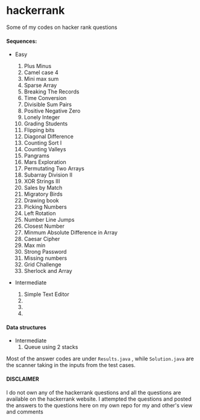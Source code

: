 # hackerrank
Some of my codes on hacker rank questions

#### Sequences:
-  Easy
      1) Plus Minus
      2) Camel case 4
      3) Mini max sum
      4) Sparse Array
      5) Breaking The Records
      6) Time Conversion
      7) Divisible Sum Pairs
      8) Positive Negative Zero
      9) Lonely Integer
      10) Grading Students
      11) Flipping bits
      12) Diagonal Difference
      13) Counting Sort I
      14) Counting Valleys
      15) Pangrams
      16) Mars Exploration
      17) Permutating Two Arrays
      18) Subarray Division II
      19) XOR Strings III
      20) Sales by Match
      21) Migratory Birds
      22) Drawing book
      23) Picking Numbers
      24) Left Rotation
      25) Number Line Jumps
      26) Closest Number
      27) Minmum Absolute Difference in Array
      28) Caesar Cipher
      29) Max min
      30) Strong Password
      31) Missing numbers
      32) Grid Challenge
      33) Sherlock and Array

-  Intermediate
      1) Simple Text Editor
      2) 
      3) 
      4) 


#### Data structures

- Intermediate
    1) Queue using 2 stacks

Most of the answer codes are under ```Results.java``` , while ```Solution.java``` are the scanner taking in the inputs from the test cases.

#### DISCLAIMER
I do not own any of the hackerrank questions and all the questions are available on the hackerrank website. I attempted the questions and posted the answers to the questions here on my own repo for my and other's view and comments
